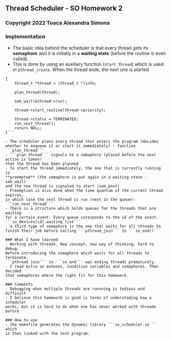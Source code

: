 ## Thread Scheduler - SO Homework 2
### Copyright 2022 Toaca Alexandra Simona

### Implementation
- The basic idea behind the scheduler is that every thread gets its
**semaphore** and it is initially in a **waiting state**
(before the routine is even called).
- This is done by using an auxiliary function (```start_thread```)
which is used in ```pthread_create```. When the thread ends, the
next one is started

``` void *start_thread(void *info)
{
	thread_t *thread = (thread_t *)info;

	plan_thread(thread);

	sem_wait(&thread->run);

	thread->start_routine(thread->priority);

	thread->status = TERMINATED;
	run_next_thread();
	return NULL;
}```

- The scheduler plans every thread that enters the program (decides
whether to enqueue it or start it immediately) - function ```plan_thread```
- ```plan_thread``` signals to a semaphore (placed before the next action is taken)
that the thread has been planned
- To start the thread immediately, the one that is currently running is
**preempted** (the semaphore is put again in a waiting state - sem_wait)
and the new thread is signaled to start (sem_post)
- Preemption is also done when the time quantum of the current thread expires,
in which case the next thread is run (next in the queue)- ```run_next_thread```
- There is a structure which holds queues for the threads that are waiting
for a certain event. Every queue coresponds to the id of the event.
```io_devices[id].waiting_list```
- a third type of semaphore is the one that waits for all threads to
finish their job before calling ```pthread_join``` in ```so_end()```

### What I have learned
- Working with threads. New concept, new way of thinking, hard to debug.
Before introducing the semaphore which waits for all threads to terminate,
```pthread join``` in ```so_end``` was ending threads prematurely.
- I read extra on mutexes, condition variables and semaphores. Then decided
that semaphores where the right fit for this homework.

### Comments
- Debugging when multiple threads are runnning is tedious and difficult
- I believe this homework is good is terms of understading how a scheduler
works, but it is hard to do when one has never worked with threads before

### How to use
- the makefile generates the dynamic library ```so_scheduler.so``` which
is then linked with the test program.